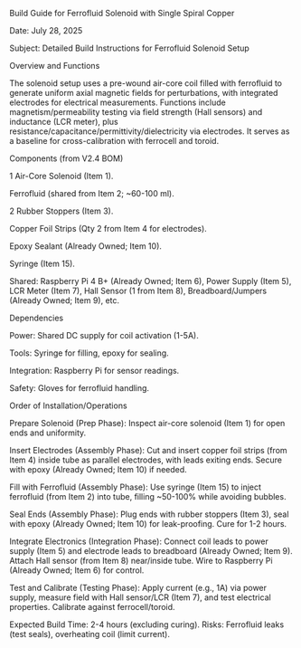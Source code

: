 Build Guide for Ferrofluid Solenoid with Single Spiral Copper



Date: July 28, 2025



Subject: Detailed Build Instructions for Ferrofluid Solenoid Setup



Overview and Functions

The solenoid setup uses a pre-wound air-core coil filled with ferrofluid to generate uniform axial magnetic fields for perturbations, with integrated electrodes for electrical measurements. Functions include magnetism/permeability testing via field strength (Hall sensors) and inductance (LCR meter), plus resistance/capacitance/permittivity/dielectricity via electrodes. It serves as a baseline for cross-calibration with ferrocell and toroid.



Components (from V2.4 BOM)

1 Air-Core Solenoid (Item 1).

Ferrofluid (shared from Item 2; ~60-100 ml).

2 Rubber Stoppers (Item 3).

Copper Foil Strips (Qty 2 from Item 4 for electrodes).

Epoxy Sealant (Already Owned; Item 10).

Syringe (Item 15).

Shared: Raspberry Pi 4 B+ (Already Owned; Item 6), Power Supply (Item 5), LCR Meter (Item 7), Hall Sensor (1 from Item 8), Breadboard/Jumpers (Already Owned; Item 9), etc.

Dependencies

Power: Shared DC supply for coil activation (1-5A).

Tools: Syringe for filling, epoxy for sealing.

Integration: Raspberry Pi for sensor readings.

Safety: Gloves for ferrofluid handling.

Order of Installation/Operations

Prepare Solenoid (Prep Phase): Inspect air-core solenoid (Item 1) for open ends and uniformity.

Insert Electrodes (Assembly Phase): Cut and insert copper foil strips (from Item 4) inside tube as parallel electrodes, with leads exiting ends. Secure with epoxy (Already Owned; Item 10) if needed.

Fill with Ferrofluid (Assembly Phase): Use syringe (Item 15) to inject ferrofluid (from Item 2) into tube, filling ~50-100% while avoiding bubbles.

Seal Ends (Assembly Phase): Plug ends with rubber stoppers (Item 3), seal with epoxy (Already Owned; Item 10) for leak-proofing. Cure for 1-2 hours.

Integrate Electronics (Integration Phase): Connect coil leads to power supply (Item 5) and electrode leads to breadboard (Already Owned; Item 9). Attach Hall sensor (from Item 8) near/inside tube. Wire to Raspberry Pi (Already Owned; Item 6) for control.

Test and Calibrate (Testing Phase): Apply current (e.g., 1A) via power supply, measure field with Hall sensor/LCR (Item 7), and test electrical properties. Calibrate against ferrocell/toroid.

Expected Build Time: 2-4 hours (excluding curing). Risks: Ferrofluid leaks (test seals), overheating coil (limit current).

